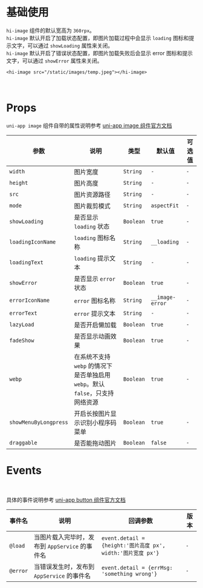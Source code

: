 # 基础使用

`hi-image` 组件的默认宽高为 `360rpx`。
<br/>
`hi-image` 默认开启了加载状态配置，即图片加载过程中会显示 `loading` 图标和提示文字，可以通过 `showLoading` 属性来关闭。
<br/>
`hi-image` 默认开启了错误状态配置，即图片加载失败后会显示 error 图标和提示文字，可以通过 `showError` 属性来关闭。

```vue
<hi-image src="/static/images/temp.jpeg"></hi-image>
```

<br/>

# Props

`uni-app image` 组件自带的属性说明参考 [uni-app image 组件官方文档](https://uniapp.dcloud.net.cn/component/image.html)

| 参数                  | 说明                                                                          | 类型      | 默认值          | 可选值 |
| --------------------- | ----------------------------------------------------------------------------- | --------- | --------------- | ------ |
| `width`               | 图片宽度                                                                      | `String`  | `-`             | `-`    |
| `height`              | 图片高度                                                                      | `String`  | `-`             | `-`    |
| `src`                 | 图片资源路径                                                                  | `String`  | `-`             | `-`    |
| `mode`                | 图片裁剪模式                                                                  | `String`  | `aspectFit`     | `-`    |
| `showLoading`         | 是否显示 `loading` 状态                                                       | `Boolean` | `true`          | `-`    |
| `loadingIconName`     | `loading` 图标名称                                                            | `String`  | `__loading`     | `-`    |
| `loadingText`         | `loading` 提示文本                                                            | `String`  | `-`             | `-`    |
| `showError`           | 是否显示 `error` 状态                                                         | `Boolean` | `true`          | `-`    |
| `errorIconName`       | `error` 图标名称                                                              | `String`  | `__image-error` | `-`    |
| `errorText`           | `error` 提示文本                                                              | `String`  | `-`             | `-`    |
| `lazyLoad`            | 是否开启懒加载                                                                | `Boolean` | `true`          | `-`    |
| `fadeShow`            | 是否显示动画效果                                                              | `Boolean` | `true`          | `-`    |
| `webp`                | 在系统不支持 `webp` 的情况下是否单独启用 `webp`。默认 `false`，只支持网络资源 | `Boolean` | `true`          | `-`    |
| `showMenuByLongpress` | 开启长按图片显示识别小程序码菜单                                              | `Boolean` | `true`          | `-`    |
| `draggable`           | 是否能拖动图片                                                                | `Boolean` | `false`         | `-`    |

# Events

<br/>

具体的事件说明参考 [uni-app button 组件官方文档](https://uniapp.dcloud.net.cn/component/button.html)

| 事件名   | 说明                                           | 回调参数                                                     | 版本 |
| -------- | ---------------------------------------------- | ------------------------------------------------------------ | ---- |
| `@load`  | 当图片载入完毕时，发布到 `AppService` 的事件名 | `event.detail = {height:'图片高度 px', width:'图片宽度 px'}` | `-`  |
| `@error` | 当错误发生时，发布到 `AppService` 的事件名     | `event.detail = {errMsg: 'something wrong'}`                 | `-`  |
